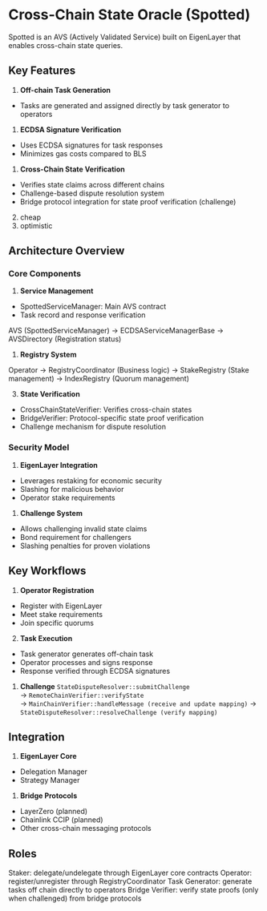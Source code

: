 # Cross-Chain State Oracle (Spotted)

Spotted is an AVS (Actively Validated Service) built on EigenLayer that enables cross-chain state queries. 

## Key Features

1. **Off-chain Task Generation**
- Tasks are generated and assigned directly by task generator to operators

1. **ECDSA Signature Verification**
- Uses ECDSA signatures for task responses
- Minimizes gas costs compared to BLS

1. **Cross-Chain State Verification**
- Verifies state claims across different chains
- Challenge-based dispute resolution system
- Bridge protocol integration for state proof verification (challenge)

2. cheap
3. optimistic
## Architecture Overview

### Core Components

1. **Service Management**
- SpottedServiceManager: Main AVS contract
- Task record and response verification

AVS (SpottedServiceManager)
-> ECDSAServiceManagerBase
-> AVSDirectory (Registration status)

1. **Registry System**

Operator
-> RegistryCoordinator (Business logic)
-> StakeRegistry (Stake management)
-> IndexRegistry (Quorum management)


3. **State Verification**
- CrossChainStateVerifier: Verifies cross-chain states
- BridgeVerifier: Protocol-specific state proof verification
- Challenge mechanism for dispute resolution

### Security Model

1. **EigenLayer Integration**
- Leverages restaking for economic security
- Slashing for malicious behavior
- Operator stake requirements

1. **Challenge System**
- Allows challenging invalid state claims
- Bond requirement for challengers
- Slashing penalties for proven violations

## Key Workflows

1. **Operator Registration**
- Register with EigenLayer
- Meet stake requirements
- Join specific quorums

2. **Task Execution**
- Task generator generates off-chain task
- Operator processes and signs response
- Response verified through ECDSA signatures

1. **Challenge**
`StateDisputeResolver::submitChallenge`  
-> `RemoteChainVerifier::verifyState`  
-> `MainChainVerifier::handleMessage (receive and update mapping)` 
-> `StateDisputeResolver::resolveChallenge (verify mapping)`

## Integration

1. **EigenLayer Core**
- Delegation Manager
- Strategy Manager

1. **Bridge Protocols**
- LayerZero (planned)
- Chainlink CCIP (planned)
- Other cross-chain messaging protocols

## Roles
Staker: delegate/undelegate through EigenLayer core contracts
Operator: register/unregister through RegistryCoordinator
Task Generator: generate tasks off chain directly to operators
Bridge Verifier: verify state proofs (only when challenged) from bridge protocols
